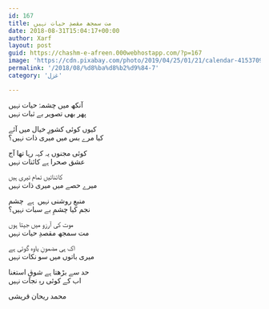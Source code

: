 ```yaml
---
id: 167
title: مت سمجھ مقصدِ حیات نہیں
date: 2018-08-31T15:04:17+00:00
author: Xarf
layout: post
guid: https://chashm-e-afreen.000webhostapp.com/?p=167
image: 'https://cdn.pixabay.com/photo/2019/04/25/01/21/calendar-4153709_1280.jpg'
permalink: '/2018/08/%d8%ba%d8%b2%d9%84-7'
category: 'غزل'

---
```


<span style="font-family: Mehr;">آنکھ میں چشمۂ حیات نہیں</span>  
<span style="font-family: Mehr;">پھر بھی تصویر بے ثبات نہیں</span>

<span style="font-family: Mehr;">کیوں کوئی کشورِ خیال میں آئے</span>  
<span style="font-family: Mehr;">کیا مرے بس میں میری ذات نہیں؟</span>

<span style="font-family: Mehr;">کوئی مجنوں یہ کہہ رہا تھا آج</span>  
<span style="font-family: Mehr;">عشق صحرا ہے کائنات نہیں</span>

<span style="font-family: Mehr;">کائناتیں تمام تیری ہیں</span>  
<span style="font-family: Mehr;">میرے حصے میں میری ذات نہیں</span>

<span style="font-family: Mehr;">منبعِ روشنی نہیں  ہے  چشم</span>  
<span style="font-family: Mehr;">نجم کیا چشمِ بے سبات نہیں؟</span>

<span style="font-family: Mehr;">موت کی آرزو میں جیتا ہوں</span>  
<span style="font-family: Mehr;">مت سمجھ مقصدِ حیات نہیں</span>

<span style="font-family: Mehr;">اک ہی مضمونِ یاوہ گوئی ہے</span>  
<span style="font-family: Mehr;">میری باتوں میں سو نکات نہیں</span>

<span style="font-family: Mehr;">حد سے بڑھتا ہے شوقِ استغنا</span>  
<span style="font-family: Mehr;">اب کے کوئی رہِ نجات نہیں</span>

<span style="font-family: Mehr;">محمد ریحان قریشی</span>
